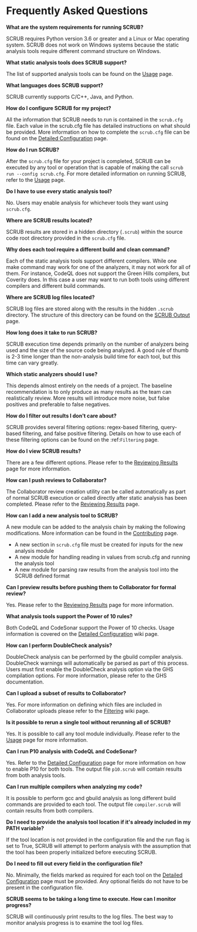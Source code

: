 # Frequently Asked Questions

**What are the system requirements for running SCRUB?**

SCRUB requires Python version 3.6 or greater and a Linux or Mac operating system. SCRUB does not work on Windows systems because the static analysis tools require different command structure on Windows.

**What static analysis tools does SCRUB support?**

The list of supported analysis tools can be found on the [Usage](usage.md) page.

**What languages does SCRUB support?**

SCRUB currently supports C/C++, Java, and Python.

**How do I configure SCRUB for my project?**

All the information that SCRUB needs to run is contained in the `scrub.cfg` file. Each value in the scrub.cfg file has detailed instructions on what should be provided. More information on how to complete the `scrub.cfg` file can be found on the [Detailed Configuration](configuration.md) page.

**How do I run SCRUB?**

After the `scrub.cfg` file for your project is completed, SCRUB can be executed by any tool or operation that is capable of making the call `scrub run --config scrub.cfg`. For more detailed information on running SCRUB, refer to the [Usage](usage.md) page.

**Do I have to use every static analysis tool?**

No. Users may enable analysis for whichever tools they want using `scrub.cfg`.

**Where are SCRUB results located?**

SCRUB results are stored in a hidden directory (`.scrub`) within the source code root directory provided in the `scrub.cfg` file.

**Why does each tool require a different build and clean command?**

Each of the static analysis tools support different compilers. While one make command may work for one of the analyzers, it may not work for all of them. For instance, CodeQL does not support the Green Hills compilers, but Coverity does. In this case a user may want to run both tools using different compilers and different build commands.

**Where are SCRUB log files located?**

SCRUB log files are stored along with the results in the hidden `.scrub` directory. The structure of this directory can be found on the [SCRUB Output](output.md) page.

**How long does it take to run SCRUB?**

SCRUB execution time depends primarily on the number of analyzers being used and the size of the source code being analyzed. A good rule of thumb is 2-3 time longer than the non-analysis build time for each tool, but this time can vary greatly.

**Which static analyzers should I use?**

This depends almost entirely on the needs of a project. The baseline recommendation is to only produce as many results as the team can realistically review. More results will introduce more noise, but false positives and preferable to false negatives.

**How do I filter out results I don't care about?**

SCRUB provides several filtering options: regex-based filtering, query-based filtering, and false positive filtering. Details on how to use each of these filtering options can be found on the :ref:`Filtering` page.

**How do I view SCRUB results?**

There are a few different options. Please refer to the [Reviewing Results](reviewing.md) page for more information.

**How can I push reviews to Collaborator?**

The Collaborator review creation utility can be called automatically as part of normal SCRUB execution or called directly after static analysis has been completed. Please refer to the [Reviewing Results](reviewing.rst) page.

**How can I add a new analysis tool to SCRUB?**

A new module can be added to the analysis chain by making the following modifications. More information can be found in the [Contributing](contributing.md) page.

- A new section in `scrub.cfg` file must be created for inputs for the new analysis module
- A new module for handling reading in values from scrub.cfg and running the analysis tool
- A new module for parsing raw results from the analysis tool into the SCRUB defined format

**Can I preview results before pushing them to Collaborator for formal review?**

Yes. Please refer to the [Reviewing Results](reviewing.md) page for more information.

**What analysis tools support the Power of 10 rules?**

Both CodeQL and CodeSonar support the Power of 10 checks. Usage information is covered on the [Detailed Configuration](configuration.md) wiki page.

**How can I perform DoubleCheck analysis?**

DoubleCheck analysis can be performed by the gbuild compiler analysis. DoubleCheck warnings will automatically be parsed as part of this process. Users must first enable the DoubleCheck analysis option via the GHS compilation options. For more information, please refer to the GHS documentation.

**Can I upload a subset of results to Collaborator?**

Yes. For more information on defining which files are included in Collaborator uploads please refer to the [Filtering](filtering.md) wiki page.

**Is it possible to rerun a single tool without rerunning all of SCRUB?**

Yes. It is possible to call any tool module individually. Please refer to the [Usage](usage.md) page for more information.

**Can I run P10 analysis with CodeQL and CodeSonar?**

Yes. Refer to the [Detailed Configuration](configuration.md) page for more information on how to enable P10 for both tools. The output file `p10.scrub` will contain results from both analysis tools.

**Can I run multiple compilers when analyzing my code?**

It is possible to perform gcc and gbuild analysis as long different build commands are provided to each tool. The output file `compiler.scrub` will contain results from both compilers.

**Do I need to provide the analysis tool location if it's already included in my PATH variable?**

If the tool location is not provided in the configuration file and the run flag is set to True, SCRUB will attempt to perform analysis with the assumption that the tool has been properly initialized before executing SCRUB.

**Do I need to fill out every field in the configuration file?**

No. Minimally, the fields marked as required for each tool on the [Detailed Configuration](configuration.md) page must be provided. Any optional fields do not have to be present in the configuration file.

**SCRUB seems to be taking a long time to execute. How can I monitor progress?**

SCRUB will continuously print results to the log files. The best way to monitor analysis progress is to examine the tool log files.